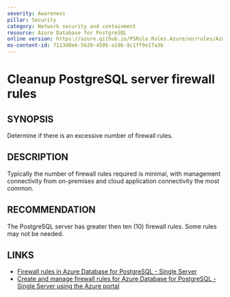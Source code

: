 ```yaml
---
severity: Awareness
pillar: Security
category: Network security and containment
resource: Azure Database for PostgreSQL
online version: https://azure.github.io/PSRule.Rules.Azure/en/rules/Azure.PostgreSQL.FirewallRuleCount/
ms-content-id: 7113d8e6-5629-4505-a19b-9c1ff9e17a3b
---
```


# Cleanup PostgreSQL server firewall rules

## SYNOPSIS

Determine if there is an excessive number of firewall rules.

## DESCRIPTION

Typically the number of firewall rules required is minimal, with management connectivity from on-premises and cloud application connectivity the most common.

## RECOMMENDATION

The PostgreSQL server has greater then ten (10) firewall rules.
Some rules may not be needed.

## LINKS

- [Firewall rules in Azure Database for PostgreSQL - Single Server](https://learn.microsoft.com/azure/postgresql/concepts-firewall-rules)
- [Create and manage firewall rules for Azure Database for PostgreSQL - Single Server using the Azure portal](https://learn.microsoft.com/azure/postgresql/howto-manage-firewall-using-portal)
